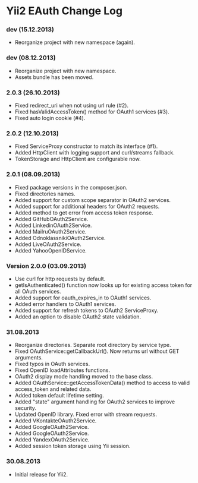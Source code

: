 Yii2 EAuth Change Log
=====================

### dev (15.12.2013)
* Reorganize project with new namespace (again).

### dev (08.12.2013)
* Reorganize project with new namespace.
* Assets bundle has been moved.

### 2.0.3 (26.10.2013)
* Fixed redirect_uri when not using url rule (#2).
* Fixed hasValidAccessToken() method for OAuth1 services (#3).
* Fixed auto login cookie (#4).

### 2.0.2 (12.10.2013)
* Fixed ServiceProxy constructor to match its interface (#1).
* Added HttpClient with logging support and curl/streams fallback.
* TokenStorage and HttpClient are configurable now.

### 2.0.1 (08.09.2013)
* Fixed package versions in the composer.json.
* Fixed directories names.
* Added support for custom scope separator in OAuth2 services.
* Added support for additional headers for OAuth2 requests.
* Added method to get error from access token response.
* Added GitHubOAuth2Service.
* Added LinkedinOAuth2Service.
* Added MailruOAuth2Service.
* Added OdnoklassnikiOAuth2Service.
* Added LiveOAuth2Service.
* Added YahooOpenIDService.

### Version 2.0.0 (03.09.2013)
* Use curl for http requests by default.
* getIsAuthenticated() function now looks up for existing access token for all OAuth services.
* Added support for oauth_expires_in to OAuth1 services.
* Added error handlers to OAuth1 services.
* Added support for refresh tokens to OAuth2 ServiceProxy.
* Added an option to disable OAuth2 state validation.

### 31.08.2013
* Reorganize directories. Separate root directory by service type.
* Fixed OAuthService::getCallbackUrl(). Now returns url without GET arguments.
* Fixed typos in OAuth services.
* Fixed OpenID loadAttributes functions.
* OAuth2 display mode handling moved to the base class.
* Added OAuthService::getAccessTokenData() method to access to valid access_token and related data.
* Added token default lifetime setting.
* Added "state" argument handling for OAuth2 services to improve security.
* Updated OpenID library. Fixed error with stream requests.
* Added VKontakteOAuth2Service.
* Added GoogleOAuth2Service.
* Added GoogleOAuth2Service.
* Added YandexOAuth2Service.
* Added session token storage using Yii session.

### 30.08.2013
* Initial release for Yii2.